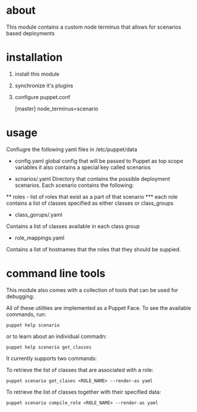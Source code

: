 # about

This module contains a custom node terminus that allows
for scenarios based deployments

# installation

1. install this module
2. synchronize it's plugins
3. configure puppet.conf

    [master]
      node_terminus=scenario

# usage

Confiugre the following yaml files in /etc/puppet/data

* config.yaml
    global config that will be passed to Puppet as top scope variables
    it also contains a special key called scenarios

* scnarios/<name>.yaml
    Directory that contains the possible deployment scenarios.
    Each scenario contains the following:

** roles - list of roles that exist as a part of that scenario
*** each role contains a list of classes specified as either classes or class_groups

* class_gorups/<name>.yaml

Contains a list of classes available in each class group

* role_mappings.yaml

Contains a list of hostnames that the roles that they should be suppied.

# command line tools

This module also comes with a collection of tools that can be used for debugging:

All of these utilities are implemented as a Puppet Face. To see the available commands, run:

    puppet help scenario

or to learn about an individual commadn:

    puppet help scenerio get_classes

It currently supports two commands:

To retrieve the list of classes that are associated with a role:

    puppet scenario get_clases <ROLE_NAME> --render-as yaml

To retrieve the list of classes together with their specified data:

    puppet scenario compile_role <ROLE_NAME> --render-as yaml
